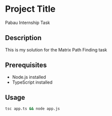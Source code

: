 # Project Title

Pabau Internship Task

## Description

This is my solution for the Matrix Path Finding task

## Prerequisites

- Node.js installed
- TypeScript installed

## Usage

```sh
tsc app.ts && node app.js
```
